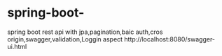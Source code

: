 # spring-boot-
spring boot rest api with jpa,pagination,baic auth,cros origin,swagger,validation,Loggin aspect
http://localhost:8080/swagger-ui.html

